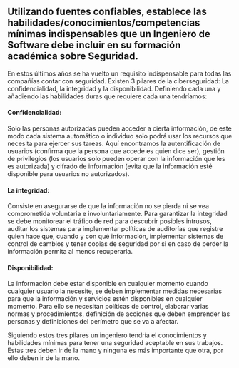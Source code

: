 ## Utilizando fuentes confiables, establece las habilidades/conocimientos/competencias mínimas indispensables que un Ingeniero de Software debe incluir en su formación académica sobre Seguridad.
En estos últimos años se ha vuelto un requisito indispensable para todas las compañías contar con seguridad. Existen 3 pilares de la ciberseguridad: La confidencialidad, la integridad y la disponibilidad. Definiendo cada una y añadiendo las habilidades duras que requiere cada una tendríamos:
#### Confidencialidad: 
Solo las personas autorizadas pueden acceder a cierta información, de este modo cada sistema automático o individuo solo podrá usar los recursos que necesita para ejercer sus tareas. Aquí encontramos la autentificación de usuarios (confirma que la persona que accede es quien dice ser), gestión de privilegios (los usuarios solo pueden operar con la información que les es autorizada) y cifrado de información (evita que la información esté disponible para usuarios no autorizados). 
#### La integridad: 
Consiste en asegurarse de que la información no se pierda ni se vea comprometida voluntaria e involuntariamente. Para garantizar la integridad se debe monitorear el tráfico de red para descubrir posibles intrusos, auditar los sistemas para implementar políticas de auditorías que registre quien hace que, cuando y con qué información, implementar sistemas de control de cambios y tener copias de seguridad por si en caso de perder la información permita al menos recuperarla. 
#### Disponibilidad:
La información debe estar disponible en cualquier momento cuando cualquier usuario la necesite, se deben implementar medidas necesarias para que la información y servicios estén disponibles en cualquier momento. Para ello se necesitan políticas de control, elaborar varias normas y procedimientos, definición de acciones que deben emprender las personas y definiciones del perímetro que se va a afectar.

Siguiendo estos tres pilares un ingeniero tendría el conocimientos y habilidades mínimas para tener una seguridad aceptable en sus trabajos. Estas tres deben ir de la mano y ninguna es más importante que otra, por ello deben ir de la mano. 

